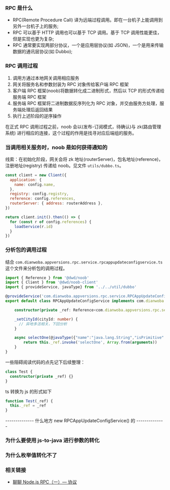 ### RPC 是什么

* RPC(Remote Procedure Call) 译为远端过程调用。即在一台机子上能调用到另外一台机子上的服务;
* RPC 可以基于 HTTP 调用也可以基于 TCP 调用。基于 TCP 调用性能更佳，但是实现也更为复杂;
* RPC 通常要实现两部分协议，一个是应用层协议(如 JSON)，一个是用来传输数据的通讯层协议(如 Dubbo);

### RPC 调用过程

1. 调用方通过本地网关调用相应服务
2. 网关将服务名和参数封装为 RPC 对象传给客户端 RPC 框架
3. 客户端 RPC 框架(noob)将数据转化成二进制形式，然后以 TCP 的形式传递给服务端 RPC 框架
4. 服务端 RPC 框架将二进制数据反序列化为 RPC 对象，并交由服务方处理，服务端处理后返回结果
5. 执行上述阶段的逆序操作

在正式 RPC 调用过程之前，noob 会以(发布-订阅模式，待确认)与 zk(路由管理系统) 进行相应的连接，这个过程的作用是找寻对应后端组的服务。

### 当调用相关服务时，noob 是如何获得通知的

线索：在初始化阶段，网关会将 zk 地址(routerServer)，包名地址(reference)，注册地址(registry) 传递给 noob。见文件 `utils/dubbo.ts`。

```js
const client = new Client({
  application: {
    name: config.name,
  },
  registry: config.registry,
  reference: config.references,
  routerServer: { address: routerAddress },
})

return client.init().then(() => {
  for (const r of config.references) {
    loadService(r.id)
  }
})
```

### 分析包的调用过程

结合 `com.dianwoba.appversions.rpc.service.rpcappupdateconfigservice.ts` 这个文件来分析包的调用过程。

```ts
import { Reference } from '@dwd/noob'
import { Client } from '@dwd/noob-client'
import { provideService, javaType} from '../../util/dubbo'

@provideService('com.dianwoba.appversions.rpc.service.RPCAppUpdateConfigService')
export default class RPCAppUpdateConfigService implements com.dianwoba.appversions.rpc.service.RPCAppUpdateConfigService {

    constructor(private _ref: Reference<com.dianwoba.appversions.rpc.service.RPCAppUpdateConfigService> ) {}

    _setCityId(cityId: number) {
      // 异地多活相关，下回分析
    }

    async selectOne(@javaType({"name":"java.lang.String","isPrimitive":false,"isArray":false,"isGeneric":false}) appCode: string, @javaType({"name":"java.lang.String","isPrimitive":false,"isArray":false,"isGeneric":false}) clientPlatform: string) : Promise<com.dianwoba.appversions.codec.Response<com.dianwoba.appversions.model.AppUpdateConfig>> {
        return this._ref.invoke('selectOne', Array.from(arguments))
    }
}
```

一些阻碍阅读代码的点先记下后续整理：

```ts
class Test {
  constructor(private _ref) {}
}
```

ts 转换为 js 的形式如下

```js
function Test(_ref) {
  this._ref = _ref
}
```

-------------- 什么地方 new RPCAppUpdateConfigService() 的 --------------

### 为什么要使用 js-to-java 进行参数的转化

### 为什么枚举值转化不了

### 相关链接

* [聊聊 Node.js RPC（一）— 协议](https://www.yuque.com/egg/nodejs/dklip5)